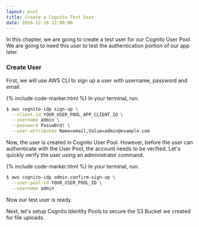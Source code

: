 ```yaml
---
layout: post
title: Create a Cognito Test User
date: 2016-12-28 12:00:00
---
```


In this chapter, we are going to create a test user for our Cognito User Pool. We are going to need this user to test the authentication portion of our app later.

### Create User

First, we will use AWS CLI to sign up a user with username, password and email.

{% include code-marker.html %} In your terminal, run.

``` bash
$ aws cognito-idp sign-up \
  --client-id YOUR_USER_POOL_APP_CLIENT_ID \
  --username admin \
  --password Passw0rd! \
  --user-attributes Name=email,Value=admin@example.com
```

Now, the user is created in Cognito User Pool. However, before the user can authenticate with the User Pool, the account needs to be verified. Let's quickly verify the user using an administrator command.

{% include code-marker.html %} In your terminal, run.

``` bash
$ aws cognito-idp admin-confirm-sign-up \
  --user-pool-id YOUR_USER_POOL_ID \
  --username admin
```

Now our test user is ready.

Next, let's setup Cognito Identity Pools to secure the S3 Bucket we created for file uploads.
